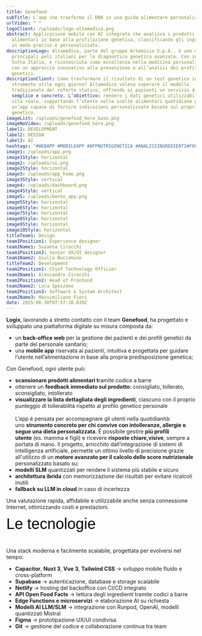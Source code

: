 ```yaml
---
title: Genefood
subTitle: L’app che trasforma il DNA in una guida alimentare personalizzata
urlVideo: " "
logoClient: /uploads/logo-altamedica.png
abstract: Applicazione mobile con AI integrata che analizza i prodotti
  alimentari in base alla profilazione genetica, classificando gli ingredienti
  in modo preciso e personalizzato.
descriptionLogo: Altamedica, parte del gruppo Artemisia S.p.A., è uno dei
  principali poli italiani per la diagnostica genetica avanzata. Con sedi in
  tutta Italia, è riconosciuta come eccellenza nella medicina personalizzata,
  con un approccio innovativo alla prevenzione e all’analisi dei profili
  genetici.
descriptionClient: Come trasformare il risultato di un test genetico in uno
  strumento utile ogni giorno? Altamedica voleva superare il modello
  tradizionale del referto statico, offrendo ai pazienti un servizio digitale
  semplice e concreto. L’obiettivo: rendere i dati genetici utilizzabili nella
  vita reale, supportando l’utente nelle scelte alimentari quotidiane grazie a
  un’app capace di fornire indicazioni personalizzate basate sul proprio profilo
  genetico.
imageList: /uploads/genefood_hero_base.png
imageNoVideo: /uploads/genefood_hero.png
label1: DEVELOPMENT
label2: DESIGN
label3: AI
hashtags: "#WEBAPP #MOBILEAPP #APPNUTRIGENETICA #ANALISIINGREDIENTI#FOODTECH"
image1: /uploads/app.png
image1Style: horizontal
image2: /uploads/ui.png
image2Style: horizontal
image3: /uploads/app_home.png
image3Style: vertical
image4: /uploads/dashboard.png
image4Style: vertical
image5: /uploads/bento_app.png
image5Style: horizontal
image6Style: horizontal
image7Style: horizontal
image8Style: horizontal
image9Style: horizontal
image10Style: horizontal
titleTeam1: Design
team1Position1: Experience designer
team1Name1: Susanna Cirocchi
team1Position2: Senior UX/UI designer
team1Name2: Giulia Buccomino
titleTeam2: Development
team2Position1: Chief Technology Officier
team2Name1: Alessandro Cirocchi
team2Position2: Head of Frontend
team2Name2: Luca Spezzano
team2Position3: Software & System Architect
team2Name3: Massimiliano Fiori
date: 2025-06-30T07:57:18.839Z
---
```

**Logix**, lavorando a stretto contatto con il team **Genefood**, ha progettato e sviluppato una piattaforma digitale su misura composta da: 

* un **back-office web** per la gestione dei pazienti e dei profili genetici da parte del personale sanitario;
* una **mobile app** riservata ai pazienti, intuitiva e progettata per guidare l’utente nell’alimentazione in base alla propria predisposizione genetica;

Con Genefood, ogni utente può: 

* **scansionare prodotti alimentari t**ramite codice a barre
* ottenere un **feedback immediato sul prodotto**: consigliato, tollerato, sconsigliato, intollerato
* **visualizzare la lista dettagliata degli ingredienti**, ciascuno con il proprio punteggio di tollerabilità rispetto al profilo genetico personale\
  \
  L’app è pensata per accompagnare gli utenti nella quotidianità: uno **strumento concreto per chi convive con intolleranze, allergie o segue una dieta personalizzata**. È possibile gestire **più profili utente** (es. mamma e figli) e ricevere **risposte chiare,visive**, sempre a portata di mano. Il progetto, arricchito dall’integrazione di sistemi di intelligenza artificiale, permette un ottimo livello di precisione grazie all'utilizzo di un **motore avanzato per il calcolo dello score nutrizionale** personalizzato basato su: 
* **modelli SLM** quantizzati per rendere il sistema più stabile e sicuro
* **architettura ibrida** con memorizzazione dei risultati per evitare ricalcoli inutili
* **fallback su LLM in cloud** in caso di incertezza



Una valutazione rapida, affidabile e utilizzabile anche senza connessione Internet, ottimizzando costi e prestazioni.

<span><div style="font-family: 'Lexend Deca', sans-serif; font-size: 40px; font-weight: 400; color: #000000; text-align: left;">
  Le tecnologie
</div></span>


Una stack moderna e facilmente scalabile, progettata per evolversi nel tempo:

* **Capacitor**, **Nuxt 3**, **Vue 3**, **Tailwind CSS** → sviluppo mobile fluido e cross-platform
* **Supabase** → autenticazione, database e storage scalabile
* **Netlify** → hosting del backoffice con CI/CD integrato
* **API Open Food Facts** → lettura degli ingredienti tramite codici a barre
* **Edge Functions e microservizi** → elaborazione AI su richiesta
* **Modelli AI LLM/SLM** → integrazione con Runpod, OpenAI, modelli quantizzati Mistral
* **Figma** → prototipazione UX/UI condivisa
* **Git** → gestione del codice e collaborazione continua tra team